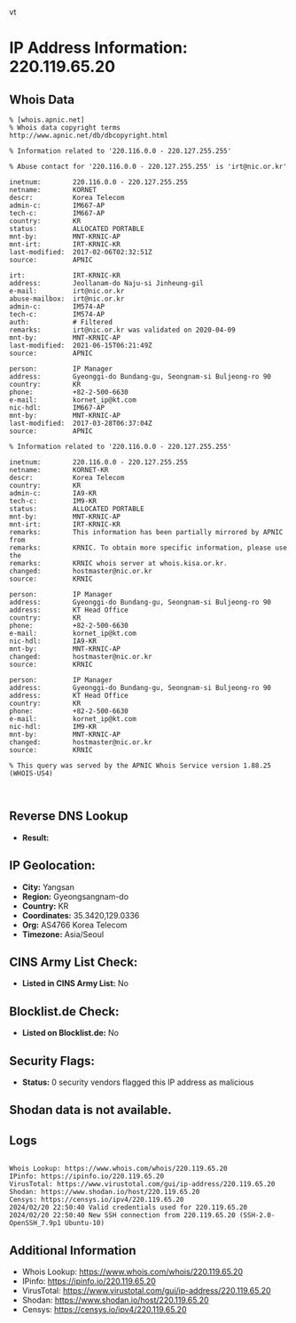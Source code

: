 vt
# IP Address Information: 220.119.65.20

## Whois Data
```
% [whois.apnic.net]
% Whois data copyright terms    http://www.apnic.net/db/dbcopyright.html

% Information related to '220.116.0.0 - 220.127.255.255'

% Abuse contact for '220.116.0.0 - 220.127.255.255' is 'irt@nic.or.kr'

inetnum:        220.116.0.0 - 220.127.255.255
netname:        KORNET
descr:          Korea Telecom
admin-c:        IM667-AP
tech-c:         IM667-AP
country:        KR
status:         ALLOCATED PORTABLE
mnt-by:         MNT-KRNIC-AP
mnt-irt:        IRT-KRNIC-KR
last-modified:  2017-02-06T02:32:51Z
source:         APNIC

irt:            IRT-KRNIC-KR
address:        Jeollanam-do Naju-si Jinheung-gil
e-mail:         irt@nic.or.kr
abuse-mailbox:  irt@nic.or.kr
admin-c:        IM574-AP
tech-c:         IM574-AP
auth:           # Filtered
remarks:        irt@nic.or.kr was validated on 2020-04-09
mnt-by:         MNT-KRNIC-AP
last-modified:  2021-06-15T06:21:49Z
source:         APNIC

person:         IP Manager
address:        Gyeonggi-do Bundang-gu, Seongnam-si Buljeong-ro 90
country:        KR
phone:          +82-2-500-6630
e-mail:         kornet_ip@kt.com
nic-hdl:        IM667-AP
mnt-by:         MNT-KRNIC-AP
last-modified:  2017-03-28T06:37:04Z
source:         APNIC

% Information related to '220.116.0.0 - 220.127.255.255'

inetnum:        220.116.0.0 - 220.127.255.255
netname:        KORNET-KR
descr:          Korea Telecom
country:        KR
admin-c:        IA9-KR
tech-c:         IM9-KR
status:         ALLOCATED PORTABLE
mnt-by:         MNT-KRNIC-AP
mnt-irt:        IRT-KRNIC-KR
remarks:        This information has been partially mirrored by APNIC from
remarks:        KRNIC. To obtain more specific information, please use the
remarks:        KRNIC whois server at whois.kisa.or.kr.
changed:        hostmaster@nic.or.kr
source:         KRNIC

person:         IP Manager
address:        Gyeonggi-do Bundang-gu, Seongnam-si Buljeong-ro 90
address:        KT Head Office
country:        KR
phone:          +82-2-500-6630
e-mail:         kornet_ip@kt.com
nic-hdl:        IA9-KR
mnt-by:         MNT-KRNIC-AP
changed:        hostmaster@nic.or.kr
source:         KRNIC

person:         IP Manager
address:        Gyeonggi-do Bundang-gu, Seongnam-si Buljeong-ro 90
address:        KT Head Office
country:        KR
phone:          +82-2-500-6630
e-mail:         kornet_ip@kt.com
nic-hdl:        IM9-KR
mnt-by:         MNT-KRNIC-AP
changed:        hostmaster@nic.or.kr
source:         KRNIC

% This query was served by the APNIC Whois Service version 1.88.25 (WHOIS-US4)



```
## Reverse DNS Lookup
- **Result:** 

## IP Geolocation:
- **City:** Yangsan
- **Region:** Gyeongsangnam-do
- **Country:** KR
- **Coordinates:** 35.3420,129.0336
- **Org:** AS4766 Korea Telecom
- **Timezone:** Asia/Seoul

## CINS Army List Check:
- **Listed in CINS Army List:** 
No

## Blocklist.de Check:
- **Listed on Blocklist.de:** 
No

## Security Flags:
- **Status:** 0 security vendors flagged this IP address as malicious

## Shodan data is not available.

## Logs
```

Whois Lookup: https://www.whois.com/whois/220.119.65.20
IPinfo: https://ipinfo.io/220.119.65.20
VirusTotal: https://www.virustotal.com/gui/ip-address/220.119.65.20
Shodan: https://www.shodan.io/host/220.119.65.20
Censys: https://censys.io/ipv4/220.119.65.20
2024/02/20 22:50:40 Valid credentials used for 220.119.65.20
2024/02/20 22:50:40 New SSH connection from 220.119.65.20 (SSH-2.0-OpenSSH_7.9p1 Ubuntu-10)

```
## Additional Information
- Whois Lookup: https://www.whois.com/whois/220.119.65.20
- IPinfo: https://ipinfo.io/220.119.65.20
- VirusTotal: https://www.virustotal.com/gui/ip-address/220.119.65.20
- Shodan: https://www.shodan.io/host/220.119.65.20
- Censys: https://censys.io/ipv4/220.119.65.20

